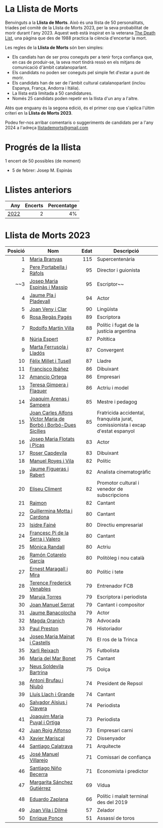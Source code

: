 # La Llista de Morts

Benvinguts a la **Llista de Morts**. Això és una llista de 50 personalitats, triades pel comitè de la Llista de Morts 2023, per la seva probabilitat de morir durant l'any 2023. Aquest web està inspirat en la veterana [The Death List](https://deathlist.net/), una pàgina que des de 1988 practica la ciència d'encertar la mort.

Les regles de la **Llista de Morts** són ben simples:
- Els candiats han de ser prou coneguts per a tenir força confiança que, en cas de produir-se, la seva mort tindrà ressò en els mitjans de comunicació d'àmbit  catalanoparlant.
- Els candidats no poden ser coneguts pel simple fet d'estar a punt de morir.
- Els candidats han de ser de l'àmbit cultural catalanoparlant (inclou Espanya, França, Andorra i Itàlia).
- La llista està limitada a 50 candidatures.
- Només 25 candidats poden repetir en la llista d'un any a l'altre.

Atès que enguany és la segona edició, és el primer cop que s'aplica l'últim criteri en la **Llista de Morts 2023**.

Podeu fer-nos arribar comentaris o suggeriments de candidats per a l'any 2024 a l'adreça llistademorts@gmail.com

# Progrés de la llista

1 encert de 50 possibles (de moment)
- 5 de febrer: Josep M. Espinàs

# Llistes anteriors

| Any | Encerts | Percentatge|
| --: |--------:|----------: |
| [2022](./2022) | 2 | 4% |


# Llista de Morts 2023


| Posició | Nom | Edat | Descripció |
| ------: |-----|-----:|----------- |
| 1 | [Maria Branyas](https://it.wikipedia.org/wiki/Maria_Branyas_Morera)| 115 | Supercentenària |
| 2 | [Pere Portabella i Ràfols](https://ca.wikipedia.org/wiki/Pere_Portabella_i_R%C3%A0fols)| 95 | Director i guionista |
| ~~3 | [Josep Maria Espinàs i Massip](https://ca.wikipedia.org/wiki/Josep_Maria_Espin%C3%A0s_i_Massip)| 95 | Escriptor~~ |
| 4 | [Jaume Pla i Pladevall](https://ca.wikipedia.org/wiki/Jaume_Pla_i_Pladevall)| 94 | Actor |
| 5 | [Joan Veny i Clar](https://ca.wikipedia.org/wiki/Joan_Veny_i_Clar)| 90 | Lingüísta |
| 6 | [Rosa Regàs Pagés](https://ca.wikipedia.org/wiki/Rosa_Reg%C3%A0s_i_Pag%C3%A8s)| 89 | Escriptora |
| 7 | [Rodolfo Martín Villa](https://ca.wikipedia.org/wiki/Rodolfo_Mart%C3%ADn_Villa)| 88 | Polític i fugat de la justícia argentina |
| 8 | [Núria Espert](https://ca.wikipedia.org/wiki/N%C3%BAria_Espert_i_Romero)| 87 | Poltítica |
| 9 | [Marta Ferrusola i Lladós](https://ca.wikipedia.org/wiki/Marta_Ferrusola_i_Llad%C3%B3s)| 87 | Convergent |
| 10 | [Fèlix Millet i Tusell](https://ca.wikipedia.org/wiki/F%C3%A8lix_Millet_i_Tusell)| 87 | Lladre |
| 11 | [Francisco Ibáñez](https://ca.wikipedia.org/wiki/Francisco_Ib%C3%A1%C3%B1ez_Talavera)| 86 | Dibuixant |
| 12 | [Amancio Ortega](https://ca.wikipedia.org/wiki/Amancio_Ortega_Gaona)| 86 | Empresari |
| 13 | [Teresa Gimpera i Flaquer](https://ca.wikipedia.org/wiki/Teresa_Gimpera_i_Flaquer)| 86 | Actriu i model |
| 14 | [Joaquim Arenas i Sampera](https://ca.wikipedia.org/wiki/Joaquim_Arenas_i_Sampera)| 85 | Mestre i pedagog |
| 15 | [Joan Carles Alfons Víctor Maria de Borbó i Borbó-Dues Sicílies](https://ca.wikipedia.org/wiki/Joan_Carles_I_d%27Espanya)| 85 | Fratricida accidental, franquista jurat, comissionista i excap d'estat espanyol |
| 16 | [Josep Maria Flotats i Picas](https://ca.wikipedia.org/wiki/Josep_Maria_Flotats_i_Picas)| 83 | Actor |
| 17 | [Roser Capdevila](https://ca.wikipedia.org/wiki/Roser_Capdevila_i_Valls)| 83 | Dibuixant |
| 18 | [Manuel Royes i Vila](https://ca.wikipedia.org/wiki/Manel_Royes_i_Vila)| 82 | Polític |
| 19 | [Jaume Figueras i Rabert](https://ca.wikipedia.org/wiki/Jaume_Figueras_i_Rabert)| 82 | Analista cinematogràfic |
| 20 | [Eliseu Climent](https://ca.wikipedia.org/wiki/Eliseu_Climent_i_Corber%C3%A0)| 82 | Promotor cultural i venedor de subscripcions |
| 21 | [Raimon](https://ca.wikipedia.org/wiki/Raimon)| 82 | Cantant |
| 22 | [Guillermina Motta i Cardona](https://ca.wikipedia.org/wiki/Guillermina_Motta_i_Cardona)| 80 | Cantant |
| 23 | [Isidre Fainé](https://ca.wikipedia.org/wiki/Isidre_Fain%C3%A9_i_Casas)| 80 | Directiu empresarial |
| 24 | [Francesc Pi de la Serra i Valero](https://ca.wikipedia.org/wiki/Francesc_Pi_de_la_Serra_i_Valero)| 80 | Cantant |
| 25 | [Mònica Randall](https://ca.wikipedia.org/wiki/M%C3%B2nica_Randall)| 80 | Actriu |
| 26 | [Ramón Cotarelo García](https://ca.wikipedia.org/wiki/Ram%C3%B3n_Cotarelo_Garc%C3%ADa)| 80 | Politòleg i nou català |
| 27 | [Ernest Maragall i Mira](https://ca.wikipedia.org/wiki/Ernest_Maragall_i_Mira)| 80 | Polític i tete |
| 28 | [Terence Frederick Venables](https://ca.wikipedia.org/wiki/Terry_Venables)| 79 | Entrenador FCB |
| 29 | [Maruja Torres](https://ca.wikipedia.org/wiki/Maruja_Torres)| 79 | Escriptora i periodista |
| 30 | [Joan Manuel Serrat](https://ca.wikipedia.org/wiki/Joan_Manuel_Serrat_i_Teresa)| 79 | Cantant i compositor |
| 31 | [Jaume Banacolocha](https://ca.wikipedia.org/wiki/Jordi_Banacolocha)| 79 | Actor |
| 32 | [Magda Oranich](https://ca.wikipedia.org/wiki/Magda_Oranich_i_Solagran)| 78 | Advocada |
| 33 | [Paul Preston](https://ca.wikipedia.org/wiki/Paul_Preston)| 76 | Historiador |
| 34 | [Josep Maria Mainat i Castells](https://ca.wikipedia.org/wiki/Josep_Maria_Mainat_i_Castells)| 76 | El ros de la Trinca |
| 35 | [Xarli Reixach](https://ca.wikipedia.org/wiki/Carles_Rexach_i_Cerd%C3%A0)| 75 | Futbolista |
| 36 | [Maria del Mar Bonet](https://ca.wikipedia.org/wiki/Maria_del_Mar_Bonet)| 75 | Cantant |
| 37 | [Neus Soldevila Bartrina](https://criminalia.es/asesino/neus-soldevila/)| 75 | Dolça |
| 38 | [Antoni Brufau i Niubó](https://ca.wikipedia.org/wiki/Antoni_Brufau_i_Niub%C3%B3)| 74 | President de Repsol |
| 39 | [Lluís Llach i Grande](https://ca.wikipedia.org/wiki/Llu%C3%ADs_Llach_i_Grande)| 74 | Cantant |
| 40 | [Salvador Alsius i Clavera](https://ca.wikipedia.org/wiki/Salvador_Alsius_i_Clavera)| 74 | Periodista |
| 41 | [Joaquim Maria Puyal i Ortiga](https://ca.wikipedia.org/wiki/Joaquim_Maria_Puyal_i_Ortiga)| 73 | Periodista |
| 42 | [Juan Roig Alfonso](https://ca.wikipedia.org/wiki/Juan_Roig_Alfonso)| 73 | Empresari carni |
| 43 | [Xavier Mariscal](https://ca.wikipedia.org/wiki/Xavier_Mariscal)| 72 | Dissenyador |
| 44 | [Santiago Calatrava](https://ca.wikipedia.org/wiki/Santiago_Calatrava_Valls)| 71 | Arquitecte |
| 45 | [José Manuel Villarejo](https://ca.wikipedia.org/wiki/Jos%C3%A9_Manuel_Villarejo)| 71 | Comissari de confiança |
| 46 | [Santiago Niño Becerra](https://ca.wikipedia.org/wiki/Santiago_Ni%C3%B1o_Becerra)| 71 | Economista i predictor |
| 47 | [Margarita Sánchez Gutiérrez](https://ca.wikipedia.org/wiki/Margarita_S%C3%A1nchez_Guti%C3%A9rrez)| 69 | Vídua |
| 48 | [Eduardo Zaplana](https://ca.wikipedia.org/wiki/Eduardo_Zaplana_Hern%C3%A1ndez-Soro)| 66 | Polític i malalt terminal des del 2019 |
| 49 | [Joan Vila i Dilmé](https://ca.wikipedia.org/wiki/Joan_Vila_i_Dilm%C3%A9)| 57 | Zelador |
| 50 | [Enrique Ponce](https://ca.wikipedia.org/wiki/Enrique_Ponce)| 51 | Assassí de toros |
